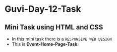 # Guvi-Day-12-Task

## Mini Task using HTML and CSS

+ In this mini task there is a `RESPONSIVE WEB DESIGN`
+ This is **Event-Home-Page-Task**.
